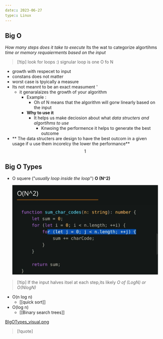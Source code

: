 ```yaml
---
date:: 2023-06-27
type:: Linux
---
```

## Big O
*How many steps does it take to execute*
Its the wat to categorize algortihms  *time or memory requaierments based on the input*
>[!tip] look for loops :)
>signular loop is one O fo N 

- growth with respecet to input 
- constans does not matter 
- worst case is tpyically a measure    
- Its not meannt to be an exact measument '
	- it genaralaizes the growth of your algorithm 
		- Example :
			- Oh of N means that the algorithm will gorw linearly based on the input  
		- **Why to use it**
			- It helps us make deciosion about what *data structers and algortihms to use*
				- Knwoing the performence it helps to generate the best outcome 
- ** The data structers are design to have the best outcom in a given usage if u  use them incorelcy the lower the performance**
$$1$$
## Big O Types
- O squere ("*usually loop inside the loop*")
	**O (N^2)**
 
	 ![OSquer_visla.png](/static/OSquer_visla.png)
  
>[!tip] If the input halves itsel at each step,its likely *O of (LogN) or O(NlogN)*
	
- O(n log n)
	- [[quick sort]]
- O(log n)
	- [[Binary search trees]]
	
[BIgOTypes_visual.png](/static/BIgOTypes_visual.png)




>[!quote] 